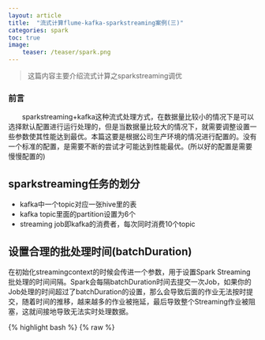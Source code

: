 ```yaml
---
layout: article
title:  "流式计算flume-kafka-sparkstreaming案例(三)"
categories: spark
toc: true
image:
    teaser: /teaser/spark.png
---
```


> 这篇内容主要介绍流式计算之sparkstreaming调优



### 前言
&emsp;&emsp;sparkstreaming+kafka这种流式处理方式，在数据量比较小的情况下是可以选择默认配置进行运行处理的，但是当数据量比较大的情况下，就需要调整设置一些参数使其性能达到最优。本篇这要是根据公司生产环境的情况进行配置的。没有一个标准的配置，是需要不断的尝试才可能达到性能最优。(所以好的配置是需要慢慢配置的)
## sparkstreaming任务的划分
* kafka中一个topic对应一张hive里的表
* kafka topic里面的partition设置为6个
* streaming job即kafka的消费者，每次同时消费10个topic
## 设置合理的批处理时间(batchDuration)
在初始化streamingcontext的时候会传进一个参数，用于设置Spark Streaming批处理的时间间隔。Spark会每隔batchDuration时间去提交一次Job，如果你的Job处理的时间超过了batchDuration的设置，那么会导致后面的作业无法按时提交，随着时间的推移，越来越多的作业被拖延，最后导致整个Streaming作业被阻塞，这就间接地导致无法实时处理数据。


















{% highlight bash %}
{% raw %}

